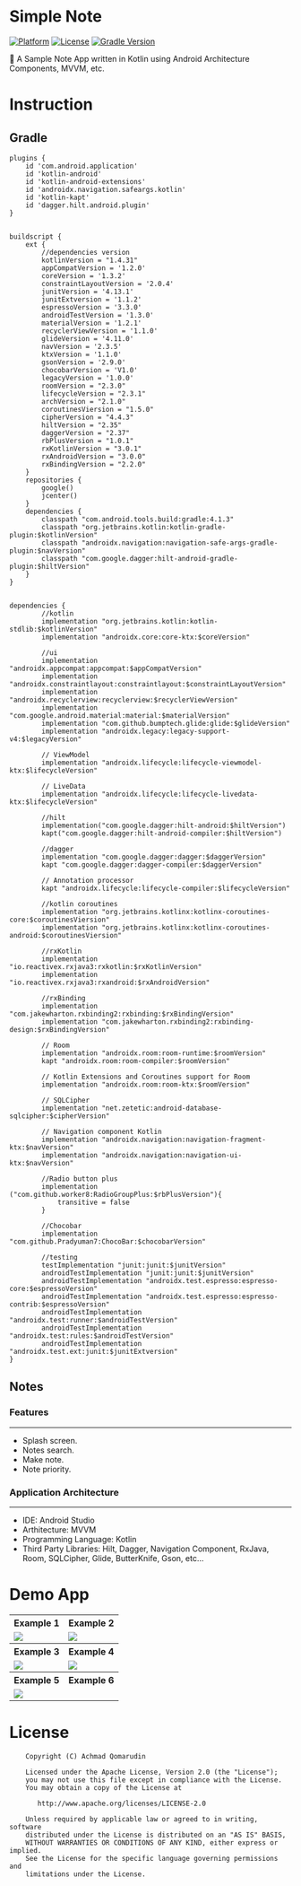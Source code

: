 # Simple Note

[![Platform](https://img.shields.io/badge/platform-Android-yellow.svg)](https://www.android.com)
[![License](https://img.shields.io/badge/license-Apache%202-4EB1BA.svg?style=flat-square)](https://www.apache.org/licenses/LICENSE-2.0.html)
[![Gradle Version](https://img.shields.io/badge/gradle-6.5-green.svg)](https://docs.gradle.org/current/release-notes)

📰 A Sample Note App written in Kotlin using Android Architecture Components, MVVM, etc.

# Instruction

## Gradle
```
plugins {
    id 'com.android.application'
    id 'kotlin-android'
    id 'kotlin-android-extensions'
    id 'androidx.navigation.safeargs.kotlin'
    id 'kotlin-kapt'
    id 'dagger.hilt.android.plugin'
}


buildscript {
    ext {
        //dependencies version
        kotlinVersion = "1.4.31"
        appCompatVersion = '1.2.0'
        coreVersion = '1.3.2'
        constraintLayoutVersion = '2.0.4'
        junitVersion = '4.13.1'
        junitExtversion = '1.1.2'
        espressoVersion = '3.3.0'
        androidTestVersion = '1.3.0'
        materialVersion = '1.2.1'
        recyclerViewVersion = '1.1.0'
        glideVersion = '4.11.0'
        navVersion = '2.3.5'
        ktxVersion = '1.1.0'
        gsonVersion = '2.9.0'
        chocobarVersion = 'V1.0'
        legacyVersion = '1.0.0'
        roomVersion = "2.3.0"
        lifecycleVersion = "2.3.1"
        archVersion = "2.1.0"
        coroutinesViersion = "1.5.0"
        cipherVersion = "4.4.3"
        hiltVersion = "2.35"
        daggerVersion = "2.37"
        rbPlusVersion = "1.0.1"
        rxKotlinVersion = "3.0.1"
        rxAndroidVersion = "3.0.0"
        rxBindingVersion = "2.2.0"
    }
    repositories {
        google()
        jcenter()
    }
    dependencies {
        classpath "com.android.tools.build:gradle:4.1.3"
        classpath "org.jetbrains.kotlin:kotlin-gradle-plugin:$kotlinVersion"
        classpath "androidx.navigation:navigation-safe-args-gradle-plugin:$navVersion"
        classpath "com.google.dagger:hilt-android-gradle-plugin:$hiltVersion"
    }
}


dependencies {
        //kotlin
        implementation "org.jetbrains.kotlin:kotlin-stdlib:$kotlinVersion"
        implementation "androidx.core:core-ktx:$coreVersion"
    
        //ui
        implementation "androidx.appcompat:appcompat:$appCompatVersion"
        implementation "androidx.constraintlayout:constraintlayout:$constraintLayoutVersion"
        implementation "androidx.recyclerview:recyclerview:$recyclerViewVersion"
        implementation "com.google.android.material:material:$materialVersion"
        implementation "com.github.bumptech.glide:glide:$glideVersion"
        implementation "androidx.legacy:legacy-support-v4:$legacyVersion"
    
        // ViewModel
        implementation "androidx.lifecycle:lifecycle-viewmodel-ktx:$lifecycleVersion"
    
        // LiveData
        implementation "androidx.lifecycle:lifecycle-livedata-ktx:$lifecycleVersion"
    
        //hilt
        implementation("com.google.dagger:hilt-android:$hiltVersion")
        kapt("com.google.dagger:hilt-android-compiler:$hiltVersion")
    
        //dagger
        implementation "com.google.dagger:dagger:$daggerVersion"
        kapt "com.google.dagger:dagger-compiler:$daggerVersion"
    
        // Annotation processor
        kapt "androidx.lifecycle:lifecycle-compiler:$lifecycleVersion"
    
        //kotlin coroutines
        implementation "org.jetbrains.kotlinx:kotlinx-coroutines-core:$coroutinesViersion"
        implementation "org.jetbrains.kotlinx:kotlinx-coroutines-android:$coroutinesViersion"
    
        //rxKotlin
        implementation "io.reactivex.rxjava3:rxkotlin:$rxKotlinVersion"
        implementation "io.reactivex.rxjava3:rxandroid:$rxAndroidVersion"
    
        //rxBinding
        implementation "com.jakewharton.rxbinding2:rxbinding:$rxBindingVersion"
        implementation "com.jakewharton.rxbinding2:rxbinding-design:$rxBindingVersion"
    
        // Room
        implementation "androidx.room:room-runtime:$roomVersion"
        kapt "androidx.room:room-compiler:$roomVersion"
    
        // Kotlin Extensions and Coroutines support for Room
        implementation "androidx.room:room-ktx:$roomVersion"
    
        // SQLCipher
        implementation "net.zetetic:android-database-sqlcipher:$cipherVersion"
    
        // Navigation component Kotlin
        implementation "androidx.navigation:navigation-fragment-ktx:$navVersion"
        implementation "androidx.navigation:navigation-ui-ktx:$navVersion"
    
        //Radio button plus
        implementation ("com.github.worker8:RadioGroupPlus:$rbPlusVersion"){
            transitive = false
        }
    
        //Chocobar
        implementation "com.github.Pradyuman7:ChocoBar:$chocobarVersion"
    
        //testing
        testImplementation "junit:junit:$junitVersion"
        androidTestImplementation "junit:junit:$junitVersion"
        androidTestImplementation "androidx.test.espresso:espresso-core:$espressoVersion"
        androidTestImplementation "androidx.test.espresso:espresso-contrib:$espressoVersion"
        androidTestImplementation "androidx.test:runner:$androidTestVersion"
        androidTestImplementation "androidx.test:rules:$androidTestVersion"
        androidTestImplementation "androidx.test.ext:junit:$junitExtversion"
}
```

## Notes

### Features
---
- Splash screen.
- Notes search.
- Make note.
- Note priority.

### Application Architecture
---
- IDE: Android Studio
- Arthitecture: MVVM
- Programming Language: Kotlin
- Third Party Libraries: Hilt, Dagger, Navigation Component, RxJava, Room, SQLCipher, Glide, ButterKnife, Gson, etc...

# Demo App

<table style="width:100%">
  <tr>
    <th>Example 1</th>
    <th>Example 2</th>
  </tr>
  <tr>
    <td><img src="images/screen1.png"/></td>
    <td><img src="images/screen2.png"/></td>
  </tr>
  <tr>
    <th>Example 3</th>
    <th>Example 4</th>
  </tr>
  <tr>
    <td><img src="images/screen3.png"/></td>
    <td><img src="images/screen4.png"/></td>
  </tr>
  <tr>
      <th>Example 5</th>
      <th>Example 6</th>
    </tr>
    <tr>
      <td><img src="images/screen5.png"/></td>
      <td></td>
    </tr>
</table>

# License

```
    Copyright (C) Achmad Qomarudin

    Licensed under the Apache License, Version 2.0 (the "License");
    you may not use this file except in compliance with the License.
    You may obtain a copy of the License at

       http://www.apache.org/licenses/LICENSE-2.0

    Unless required by applicable law or agreed to in writing, software
    distributed under the License is distributed on an "AS IS" BASIS,
    WITHOUT WARRANTIES OR CONDITIONS OF ANY KIND, either express or implied.
    See the License for the specific language governing permissions and
    limitations under the License.
```
